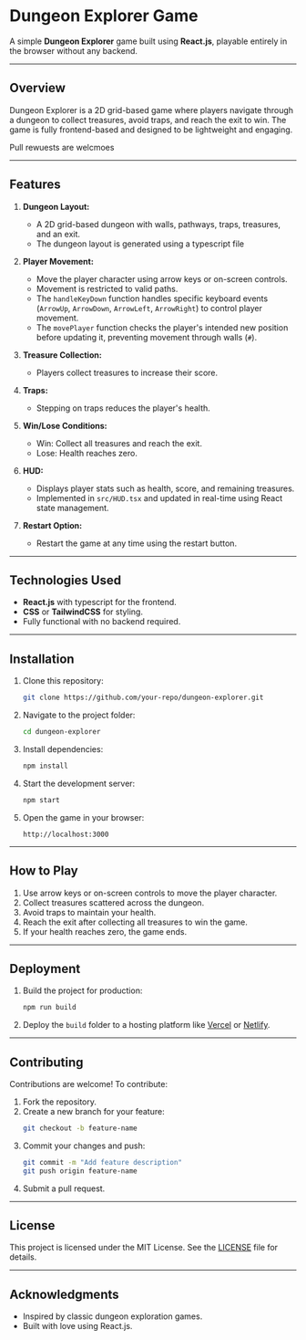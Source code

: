 # Dungeon Explorer Game

A simple **Dungeon Explorer** game built using **React.js**, playable entirely in the browser without any backend.

---

## **Overview**
Dungeon Explorer is a 2D grid-based game where players navigate through a dungeon to collect treasures, avoid traps, and reach the exit to win. The game is fully frontend-based and designed to be lightweight and engaging. 

Pull rewuests are welcmoes

---

## **Features**

1. **Dungeon Layout:**
   - A 2D grid-based dungeon with walls, pathways, traps, treasures, and an exit.
   - The dungeon layout is generated using a typescript file

2. **Player Movement:**
   - Move the player character using arrow keys or on-screen controls.
   - Movement is restricted to valid paths.
   - The `handleKeyDown` function handles specific keyboard events (`ArrowUp`, `ArrowDown`, `ArrowLeft`, `ArrowRight`) to control player movement.
   - The `movePlayer` function checks the player's intended new position before updating it, preventing movement through walls (`#`).

3. **Treasure Collection:**
   - Players collect treasures to increase their score.

4. **Traps:**
   - Stepping on traps reduces the player's health.

5. **Win/Lose Conditions:**
   - Win: Collect all treasures and reach the exit.
   - Lose: Health reaches zero.

6. **HUD:**
   - Displays player stats such as health, score, and remaining treasures.
   - Implemented in `src/HUD.tsx` and updated in real-time using React state management.

7. **Restart Option:**
   - Restart the game at any time using the restart button.

---

## **Technologies Used**

- **React.js** with typescript for the frontend.
- **CSS** or **TailwindCSS** for styling.
- Fully functional with no backend required.

---

## **Installation**

1. Clone this repository:
   ```bash
   git clone https://github.com/your-repo/dungeon-explorer.git
   ```

2. Navigate to the project folder:
   ```bash
   cd dungeon-explorer
   ```

3. Install dependencies:
   ```bash
   npm install
   ```

4. Start the development server:
   ```bash
   npm start
   ```

5. Open the game in your browser:
   ```
   http://localhost:3000
   ```

---

## **How to Play**

1. Use arrow keys or on-screen controls to move the player character.
2. Collect treasures scattered across the dungeon.
3. Avoid traps to maintain your health.
4. Reach the exit after collecting all treasures to win the game.
5. If your health reaches zero, the game ends.

---
## **Deployment**

1. Build the project for production:
   ```bash
   npm run build
   ```

2. Deploy the `build` folder to a hosting platform like [Vercel](https://vercel.com/) or [Netlify](https://www.netlify.com/).


---

## **Contributing**

Contributions are welcome! To contribute:
1. Fork the repository.
2. Create a new branch for your feature:
   ```bash
   git checkout -b feature-name
   ```
3. Commit your changes and push:
   ```bash
   git commit -m "Add feature description"
   git push origin feature-name
   ```
4. Submit a pull request.

---

## **License**

This project is licensed under the MIT License. See the [LICENSE](LICENSE) file for details.

---

## **Acknowledgments**

- Inspired by classic dungeon exploration games.
- Built with love using React.js.
